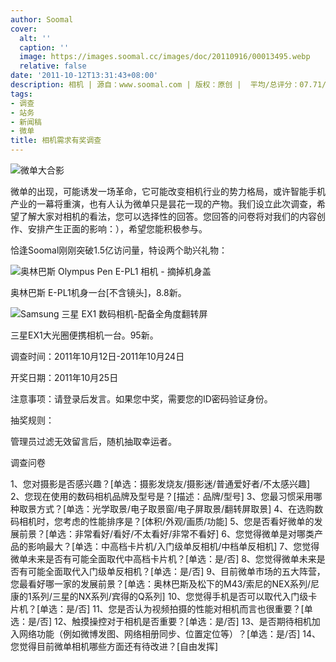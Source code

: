 ```yaml
---
author: Soomal
cover:
  alt: ''
  caption: ''
  image: https://images.soomal.cc/images/doc/20110916/00013495.webp
  relative: false
date: '2011-10-12T13:31:43+08:00'
description: 相机 | 源自：www.soomal.com | 版权：原创 |  平均/总评分：07.71/108
tags:
- 调查
- 站务
- 新闻稿
- 微单
title: 相机需求有奖调查
---
```


![微单大合影](https://images.soomal.cc/images/doc/20110921/00013710.webp)



微单的出现，可能诱发一场革命，它可能改变相机行业的势力格局，或许智能手机产业的一幕将重演，也有人认为微单只是昙花一现的产物。我们设立此次调查，希望了解大家对相机的看法，您可以选择性的回答。您回答的问卷将对我们的内容创作、安排产生正面的影响：），希望您能积极参与。



恰逢Soomal刚刚突破1.5亿访问量，特设两个助兴礼物：



![奥林巴斯 Olympus Pen E-PL1 相机 - 摘掉机身盖](https://images.soomal.cc/images/doc/20100319/00004555.webp)



奥林巴斯 E-PL1机身一台[不含镜头]，8.8新。



![Samsung 三星 EX1 数码相机-配备全角度翻转屏](https://images.soomal.cc/images/doc/20110522/00010955.webp)



三星EX1大光圈便携相机一台。95新。



调查时间：2011年10月12日-2011年10月24日



开奖日期：2011年10月25日



注意事项：请登录后发言。如果您中奖，需要您的ID密码验证身份。



抽奖规则：



管理员过滤无效留言后，随机抽取幸运者。



调查问卷



1、您对摄影是否感兴趣？[单选：摄影发烧友/摄影迷/普通爱好者/不太感兴趣]
2、您现在使用的数码相机品牌及型号是？[描述：品牌/型号]
3、您最习惯采用哪种取景方式？[单选：光学取景/电子取景窗/电子屏取景/翻转屏取景]
4、在选购数码相机时，您考虑的性能排序是？[体积/外观/画质/功能]
5、您是否看好微单的发展前景？[单选：非常看好/看好/不太看好/非常不看好]
6、您觉得微单是对哪类产品的影响最大？[单选：中高档卡片机/入门级单反相机/中档单反相机]
7、您觉得微单未来是否有可能全面取代中高档卡片机？[单选：是/否]
8、您觉得微单未来是否有可能全面取代入门级单反相机？[单选：是/否]
9、目前微单市场的五大阵营，您最看好哪一家的发展前景？[单选：奥林巴斯及松下的M43/索尼的NEX系列/尼康的1系列/三星的NX系列/宾得的Q系列]
10、您觉得手机是否可以取代入门级卡片机？[单选：是/否]
11、您是否认为视频拍摄的性能对相机而言也很重要？[单选：是/否]
12、触摸操控对于相机是否重要？[单选：是/否]
13、是否期待相机加入网络功能（例如微博发图、网络相册同步、位置定位等）？[单选：是/否]
14、您觉得目前微单相机哪些方面还有待改进？[自由发挥]
